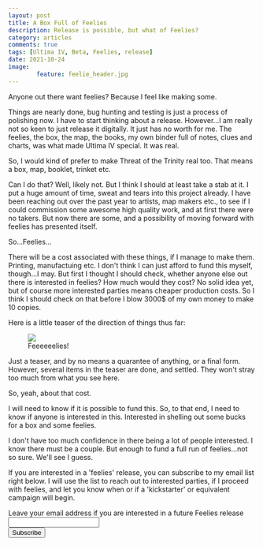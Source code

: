 ```yaml
---
layout: post
title: A Box Full of Feelies
description: Release is possible, but what of Feelies?
category: articles
comments: true
tags: [Ultima IV, Beta, Feelies, release]
date: 2021-10-24
image: 
        feature: feelie_header.jpg
---
```


Anyone out there want feelies? Because I feel like making some.

Things are nearly done, bug hunting and testing is just a process of polishing now. I have to start thinking about a release. However...I am really not so keen to just release it digitally. It just has no worth for me. The feelies, the box, the map, the books, my own binder full of notes, clues and charts, was what made Ultima IV special. It was real.

<!--more-->

So, I would kind of prefer to make Threat of the Trinity real too. That means a box, map, booklet, trinket etc. 

Can I do that? Well, likely not. But I think I should at least take a stab at it. I put a huge amount of time, sweat and tears into this project already. I have been reaching out over the past year to artists, map makers etc., to see if I could commission some awesome high quality work, and at first there were no takers. But now there are some, and a possibility of moving forward with feelies has presented itself.

So...Feelies...

There will be a cost associated with these things, if I manage to make them. Printing, manufactuing etc. I don't think I can just afford to fund this myself, though...I may. But first I thought I should check, whether anyone else out there is interested in feelies? How much would they cost? No solid idea yet, but of course more interested parties means cheaper production costs. So I think I should check on that before I blow 3000$ of my own money to make 10 copies.

Here is a little teaser of the direction of things thus far:

<figure>
	<img class="ScrollRev" data-tilt src="{{ site.url }}/images/Feelies_Mockup.jpg" />
	<figcaption>Feeeeeelies!</figcaption>
</figure>

Just a teaser, and by no means a quarantee of anything, or a final form. However, several items in the teaser are done, and settled. They won't stray too much from what you see here.

So, yeah, about that cost. 

I will need to know if it is possible to fund this. So, to that end, I need to know if anyone is interested in this. Interested in shelling out some bucks for a box and some feelies. 

I don't have too much confidence in there being a lot of people interested. I know there must be a couple. But enough to fund a full run of feelies...not so sure. We'll see I guess.

If you are interested in a 'feelies' release, you can subscribe to my email list right below. I will use the list to reach out to interested parties, if I proceed with feelies, and let you know when or if a 'kickstarter' or equivalent campaign will begin. 

<!-- Begin Mailchimp Signup Form -->

<div id="mc_embed_signup">
<form action="https://github.us5.list-manage.com/subscribe/post?u=fa60f13af1dd2d99c43a9a6d0&amp;id=c3a37e248e" method="post" id="mc-embedded-subscribe-form" name="mc-embedded-subscribe-form" class="validate" target="_blank" novalidate>
	<!--<form action="https://cambragol.github.io/advent-of-the-trinity/signup.html" method="post" id="mc-embedded-subscribe-form" name="mc-embedded-subscribe-form" class="validate" target="_blank" novalidate>-->
    <div id="mc_embed_signup_scroll">
	<label for="mce-EMAIL">Leave your email address if you are interested in a future Feelies release</label>
	<input type="email" value="" name="EMAIL" class="email" id="mce-EMAIL" required>
    <!-- real people should not fill this in and expect good things - do not remove this or risk form bot signups-->
    <div style="position: absolute; left: -5000px;" aria-hidden="true"><input type="text" name="b_fa60f13af1dd2d99c43a9a6d0_c3a37e248e" tabindex="-1" value=""></div>
    <div class="clear"><input type="submit" value="Subscribe" name="subscribe" id="mc-embedded-subscribe" class="btn btn--primary btn--super-large"></div>
    </div>
</form>
</div>

<!--End mc_embed_signup-->
